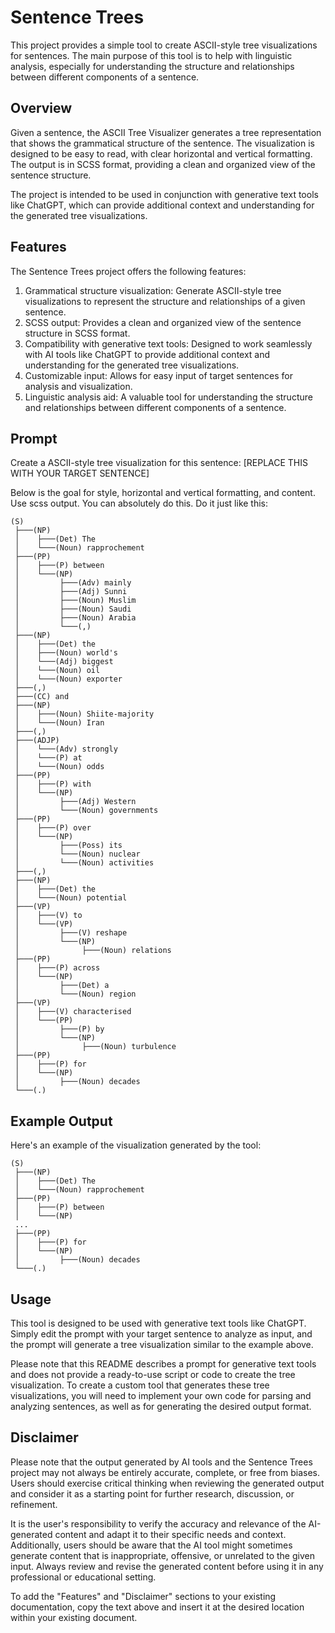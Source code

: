 # Sentence Trees

This project provides a simple tool to create ASCII-style tree visualizations for sentences. The main purpose of this tool is to help with linguistic analysis, especially for understanding the structure and relationships between different components of a sentence.

## Overview

Given a sentence, the ASCII Tree Visualizer generates a tree representation that shows the grammatical structure of the sentence. The visualization is designed to be easy to read, with clear horizontal and vertical formatting. The output is in SCSS format, providing a clean and organized view of the sentence structure.

The project is intended to be used in conjunction with generative text tools like ChatGPT, which can provide additional context and understanding for the generated tree visualizations.

## Features

The Sentence Trees project offers the following features:

1. Grammatical structure visualization: Generate ASCII-style tree visualizations to represent the structure and relationships of a given sentence.
2. SCSS output: Provides a clean and organized view of the sentence structure in SCSS format.
3. Compatibility with generative text tools: Designed to work seamlessly with AI tools like ChatGPT to provide additional context and understanding for the generated tree visualizations.
4. Customizable input: Allows for easy input of target sentences for analysis and visualization.
5. Linguistic analysis aid: A valuable tool for understanding the structure and relationships between different components of a sentence.

## Prompt

Create a ASCII-style tree visualization for this sentence:
[REPLACE THIS WITH YOUR TARGET SENTENCE]

Below is the goal for style, horizontal and vertical formatting, and content. Use scss
output. You can absolutely do this. Do it just like this:

```
(S)
 ├───(NP)
 │    ├───(Det) The
 │    └───(Noun) rapprochement
 ├───(PP)
 │    ├───(P) between
 │    └───(NP)
 │         ├───(Adv) mainly
 │         ├───(Adj) Sunni
 │         ├───(Noun) Muslim
 │         ├───(Noun) Saudi
 │         ├───(Noun) Arabia
 │         └───(,)
 ├───(NP)
 │    ├───(Det) the
 │    ├───(Noun) world's
 │    └───(Adj) biggest
 │    └───(Noun) oil
 │    └───(Noun) exporter
 ├───(,)
 ├───(CC) and
 ├───(NP)
 │    ├───(Noun) Shiite-majority
 │    └───(Noun) Iran
 ├───(,)
 ├───(ADJP)
 │    └───(Adv) strongly
 │    └───(P) at
 │    └───(Noun) odds
 ├───(PP)
 │    ├───(P) with
 │    └───(NP)
 │         ├───(Adj) Western
 │         └───(Noun) governments
 ├───(PP)
 │    ├───(P) over
 │    └───(NP)
 │         ├───(Poss) its
 │         └───(Noun) nuclear
 │         └───(Noun) activities
 ├───(,)
 ├───(NP)
 │    ├───(Det) the
 │    └───(Noun) potential
 ├───(VP)
 │    ├───(V) to
 │    └───(VP)
 │         ├───(V) reshape
 │         └───(NP)
 │              ├───(Noun) relations
 ├───(PP)
 │    ├───(P) across
 │    └───(NP)
 │         ├───(Det) a
 │         └───(Noun) region
 ├───(VP)
 │    ├───(V) characterised
 │    └───(PP)
 │         ├───(P) by
 │         └───(NP)
 │              ├───(Noun) turbulence
 ├───(PP)
 │    ├───(P) for
 │    └───(NP)
 │         ├───(Noun) decades
 └───(.)
```

## Example Output

Here's an example of the visualization generated by the tool:

```plaintext
(S)
 ├───(NP)
 │    ├───(Det) The
 │    └───(Noun) rapprochement
 ├───(PP)
 │    ├───(P) between
 │    └───(NP)
 ...
 ├───(PP)
 │    ├───(P) for
 │    └───(NP)
 │         ├───(Noun) decades
 └───(.)
```

## Usage

This tool is designed to be used with generative text tools like ChatGPT. Simply edit the prompt with your target sentence to analyze as input, and the prompt will generate a tree visualization similar to the example above.

Please note that this README describes a prompt for generative text tools and does not provide a ready-to-use script or code to create the tree visualization. To create a custom tool that generates these tree visualizations, you will need to implement your own code for parsing and analyzing sentences, as well as for generating the desired output format.

## Disclaimer

Please note that the output generated by AI tools and the Sentence Trees project may not always be entirely accurate, complete, or free from biases. Users should exercise critical thinking when reviewing the generated output and consider it as a starting point for further research, discussion, or refinement.

It is the user's responsibility to verify the accuracy and relevance of the AI-generated content and adapt it to their specific needs and context. Additionally, users should be aware that the AI tool might sometimes generate content that is inappropriate, offensive, or unrelated to the given input. Always review and revise the generated content before using it in any professional or educational setting.

To add the "Features" and "Disclaimer" sections to your existing documentation, copy the text above and insert it at the desired location within your existing document.
